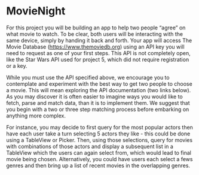 # MovieNight

For this project you will be building an app to help two people “agree” on what movie to watch. To be clear, both users will be interacting with the same device, simply by handing it back and forth. Your app will access The Movie Database (https://www.themoviedb.org) using an API key you will need to request as one of your first steps. This API is not completely open, like the Star Wars API used for project 5, which did not require registration or a key.

While you must use the API specified above, we encourage you to contemplate and experiment with the best way to get two people to choose a movie. This will mean exploring the API documentation (two links below). As you may discover it is often easier to imagine ways you would like to fetch, parse and match data, than it is to implement them. We suggest that you begin with a two or three step matching process before embarking on anything more complex.

For instance, you may decide to first query for the most popular actors then have each user take a turn selecting 5 actors they like - this could be done using a TableView or Picker. Then, using those selections, query for movies with combinations of those actors and display a subsequent list in a TableView which the users can again select from, which would lead to final movie being chosen. Alternatively, you could have users each select a fews genres and then bring up a list of recent movies in the overlapping genres.
